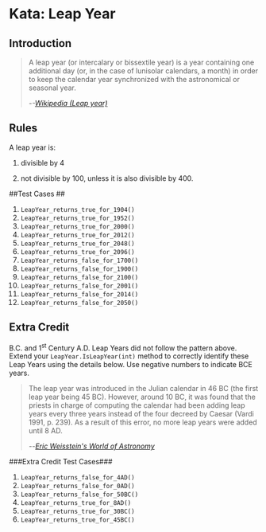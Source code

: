 # Kata: Leap Year

## Introduction ##

> A leap year (or intercalary or bissextile year) is a year containing one additional day (or, in the case of lunisolar calendars, a month) in order to keep the calendar year synchronized with the astronomical or seasonal year.
> 
> -<cite>-[Wikipedia (Leap year)](http://en.wikipedia.org/wiki/Leap_year)</cite>


## Rules ##
A leap year is:

1. divisible by 4

2. not divisible by 100, unless it is also divisible by 400.

##Test Cases ##

1. `LeapYear_returns_true_for_1904()`
1. `LeapYear_returns_true_for_1952()`
1. `LeapYear_returns_true_for_2000()`
1. `LeapYear_returns_true_for_2012()`
1. `LeapYear_returns_true_for_2048()`
1. `LeapYear_returns_true_for_2096()`
1. `LeapYear_returns_false_for_1700()`
1. `LeapYear_returns_false_for_1900()`
1. `LeapYear_returns_false_for_2100()`
1. `LeapYear_returns_false_for_2001()`
1. `LeapYear_returns_false_for_2014()`
1. `LeapYear_returns_false_for_2050()` 

## Extra Credit ##

B.C. and 1<sup>st</sup> Century A.D. Leap Years did not follow the pattern above. Extend your `LeapYear.IsLeapYear(int)` method to correctly identify these Leap Years using the details below. Use negative numbers to indicate BCE years.

> The leap year was introduced in the Julian calendar in 46 BC (the first leap year being 45 BC). However, around 10 BC, it was found that the priests in charge of computing the calendar had been adding leap years every three years instead of the four decreed by Caesar (Vardi 1991, p. 239). As a result of this error, no more leap years were added until 8 AD. 
> 
> --<cite>[Eric Weisstein's World of Astronomy](http://scienceworld.wolfram.com/astronomy/LeapYear.html)</cite>

###Extra Credit Test Cases###
1. `LeapYear_returns_false_for_4AD()`
1. `LeapYear_returns_false_for_0AD()`
1. `LeapYear_returns_false_for_50BC()`
1. `LeapYear_returns_true_for_8AD()`
1. `LeapYear_returns_true_for_30BC()`
1. `LeapYear_returns_true_for_45BC()`
